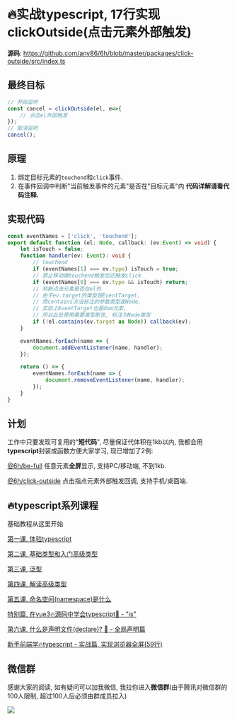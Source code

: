 # 🔥实战typescript, 17行实现clickOutside(点击元素外部触发)

**源码**: https://github.com/any86/6h/blob/master/packages/click-outside/src/index.ts
## 最终目标

```typescript
// 开始监听
const cancel = clickOutside(el, e=>{
    // 点击el外部触发
});
// 取消监听
cancel();
```

## 原理
1. 绑定目标元素的`touchend`和`click`事件.
2. 在事件回调中判断"当前触发事件的元素"是否在"目标元素"内
**代码详解请看代码注释.**

## 实现代码

```typescript
const eventNames = ['click', 'touchend'];
export default function (el: Node, callback: (ev:Event) => void) {
    let isTouch = false;
    function handler(ev: Event): void {
        // touchend
        if (eventNames[1] === ev.type) isTouch = true;
        // 禁止移动端touchend触发后还触发click
        if (eventNames[0] === ev.type && isTouch) return;
        // 判断点击元素是否在el外
        // 由于ev.target的类型是EventTarget,
        // 而contains方法标注的参数类型是Node, 
        // 实际上EventTarget也是dom元素,
        // 所以此处使用需要类型断言, 标注为Node类型
        if (!el.contains(ev.target as Node)) callback(ev);
    }

    eventNames.forEach(name => {
        document.addEventListener(name, handler);
    });

    return () => {
        eventNames.forEach(name => {
            document.removeEventListener(name, handler);
        });
    }
}
```

## 计划
工作中只要发现可复用的"**短代码**", 尽量保证代体积在1kb以内, 我都会用**typescript**封装成函数方便大家学习, 现已增加了2例:

[@6h/be-full](https://github.com/any86/6h/tree/master/packages/be-full)
任意元素**全屏**显示, 支持PC/移动端, 不到1kb.

[@6h/click-outside](https://github.com/any86/6h/tree/master/packages/click-outside) 
点击指点元素外部触发回调, 支持手机/桌面端.


## 🔥typescript系列课程
基础教程从这里开始

[第一课, 体验typescript](https://juejin.im/post/5d19ad6de51d451063431864)

[第二课, 基础类型和入门高级类型](https://juejin.im/post/5d1af3426fb9a07ed4411a9b)

[第三课, 泛型](https://juejin.im/post/5d27f160e51d45108223fcf9)

[第四课, 解读高级类型](https://juejin.im/post/5d3fe80fe51d456206115987)

[第五课, 命名空间(namespace)是什么](https://juejin.im/post/5d5d04dfe51d4561af16dd24)

[特别篇, 在vue3🔥源码中学会typescript🦕 - "is"](https://juejin.im/post/5da6d1aae51d4524ad10d1d8)

[第六课, 什么是声明文件(declare)? 🦕 - 全局声明篇](https://juejin.im/post/5dcbc9e2e51d451bcb39f123)

[新手前端学🔥typescript - 实战篇, 实现浏览器全屏(59行)](https://juejin.im/post/5dd33ce3e51d453fbf29e0e5)

## 微信群
感谢大家的阅读, 如有疑问可以加我微信, 我拉你进入**微信群**(由于腾讯对微信群的100人限制, 超过100人后必须由群成员拉入)

![](https://user-gold-cdn.xitu.io/2019/9/19/16d474d245b69492?w=512&h=512&f=jpeg&s=27137)